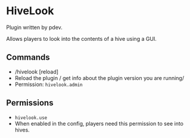 # HiveLook
Plugin written by pdev.

Allows players to look into the contents of a hive using a GUI.

## Commands
- /hivelook [reload]
 - Reload the plugin / get info about the plugin version you are running/
 - Permission: `hivelook.admin`

## Permissions
- `hivelook.use`
 - When enabled in the config, players need this permission to see into hives.
